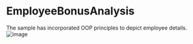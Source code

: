 # EmployeeBonusAnalysis
The sample has incorporated OOP principles to depict employee details.
![image](https://github.com/user-attachments/assets/67a9656e-0604-470c-8f07-1eb4bebf045b)

